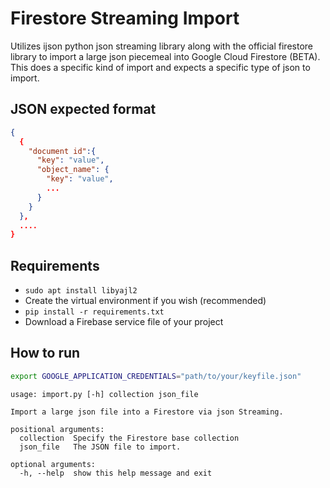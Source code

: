 # Firestore Streaming Import

Utilizes ijson python json streaming library along with the official firestore library to import a large json piecemeal into Google Cloud Firestore (BETA). This does a specific kind of import and expects a specific type of json to import.

## JSON expected format

```json
{
  {
    "document id":{
      "key": "value",
      "object_name": {
        "key": "value",
        ...
      }
    }
  },
  ....
}
```

## Requirements

- `sudo apt install libyajl2`
- Create the virtual environment if you wish (recommended)
- `pip install -r requirements.txt`
- Download a Firebase service file of your project

## How to run

```bash 
export GOOGLE_APPLICATION_CREDENTIALS="path/to/your/keyfile.json"
```

```
usage: import.py [-h] collection json_file

Import a large json file into a Firestore via json Streaming. 

positional arguments:
  collection  Specify the Firestore base collection
  json_file   The JSON file to import.

optional arguments:
  -h, --help  show this help message and exit
```

